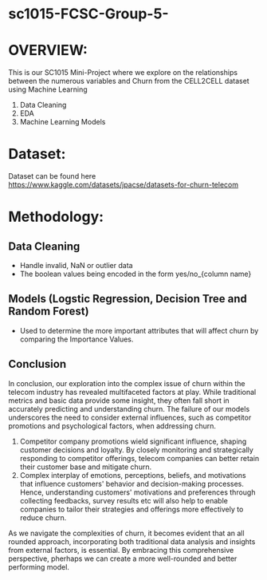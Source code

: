 # sc1015-FCSC-Group-5-
# **OVERVIEW:**

This is our SC1015 Mini-Project where we explore on the relationships between the numerous variables and Churn from the CELL2CELL dataset using Machine Learning
1. Data Cleaning
2. EDA
3. Machine Learning Models

# **Dataset:**
Dataset can be found here https://www.kaggle.com/datasets/jpacse/datasets-for-churn-telecom

# **Methodology:**
## Data Cleaning
- Handle invalid, NaN or outlier data
- The boolean values being encoded in the form yes/no_{column name}

## Models (Logstic Regression, Decision Tree and Random Forest)
- Used to determine the more important attributes that will affect churn by comparing the Importance Values.

## Conclusion
In conclusion, our exploration into the complex issue of churn within the telecom industry has revealed multifaceted factors at play. While traditional metrics and basic data provide some insight, they often fall short in accurately predicting and understanding churn. The failure of our models underscores the need to consider external influences, such as competitor promotions and psychological factors, when addressing churn.

1) Competitor company promotions wield significant influence, shaping customer decisions and loyalty. By closely monitoring and strategically responding to competitor offerings, telecom companies can better retain their customer base and mitigate churn.
2) Complex interplay of emotions, perceptions, beliefs, and motivations that influence customers' behavior and decision-making processes. Hence, understanding customers' motivations and preferences through collecting feedbacks, survey results etc will also help to enable companies to tailor their strategies and offerings more effectively to reduce churn.

As we navigate the complexities of churn, it becomes evident that an all rounded approach, incorporating both traditional data analysis and insights from external factors, is essential. By embracing this comprehensive perspective, pherhaps we can create a more well-rounded and better performing model.

